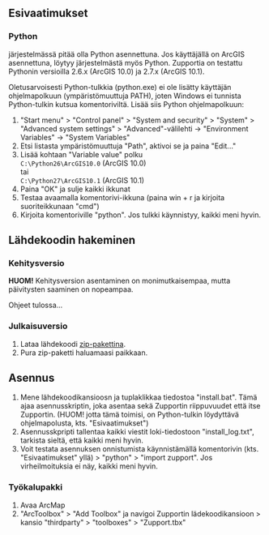 ## Esivaatimukset

### Python

järjestelmässä pitää olla Python asennettuna. Jos käyttäjällä on ArcGIS asennettuna, löytyy järjestelmästä myös Python. Zupportia on testattu Pythonin versioilla 2.6.x (ArcGIS 10.0) ja 2.7.x (ArcGIS 10.1).
   
Oletusarvoisesti Python-tulkkia (python.exe) ei ole lisätty käyttäjän ohjelmapolkuun (ympäristömuuttuja PATH), joten Windows ei tunnista Python-tulkin kutsua komentoriviltä. Lisää siis Python ohjelmapolkuun:
   
1. "Start menu" > "Control panel" > "System and security" > "System" > "Advanced system settings" > "Advanced"-välilehti 
-> "Environment Variables" -> "System Variables"
2. Etsi listasta ympäristömuuttuja "Path", aktivoi se ja paina "Edit..."
3. Lisää kohtaan "Variable value" polku  
`C:\Python26\ArcGIS10.0` (ArcGIS 10.0)  
tai  
`C:\Python27\ArcGIS10.1` (ArcGIS 10.1)  
4. Paina "OK" ja sulje kaikki ikkunat
5. Testaa avaamalla komentorivi-ikkuna (paina win + r ja kirjoita suoriteikkunaan "cmd")
6. Kirjoita komentoriville "python". Jos tulkki käynnistyy, kaikki meni hyvin.

## Lähdekoodin hakeminen

### Kehitysversio

**HUOM!** Kehitysversion asentaminen on monimutkaisempaa, mutta päivitysten saaminen on nopeampaa.

Ohjeet tulossa...

### Julkaisuversio

1. Lataa lähdekoodi [zip-pakettina](https://github.com/cbig/zupport/archive/master.zip).
2. Pura zip-paketti haluamaasi paikkaan.

## Asennus

1. Mene lähdekoodikansioosn ja tuplaklikkaa tiedostoa "install.bat". Tämä ajaa asennusskriptin, joka asentaa sekä Zupportin riippuvuudet että itse Zupportin. (HUOM! jotta tämä toimisi, on Python-tulkin löydyttävä ohjelmapolusta, kts. "Esivaatimukset")
2. Asennusskpripti tallentaa kaikki viestit loki-tiedostoon "install_log.txt", tarkista sieltä, että kaikki meni hyvin.
3. Voit testata asennuksen onnistumista käynnistämällä komentorivin (kts. "Esivaatimukset" yllä) > "python" > "import zupport". Jos virheilmoituksia ei näy, kaikki meni hyvin.
 
### Työkalupakki
   
1. Avaa ArcMap
2. "ArcToolbox" > "Add Toolbox" ja navigoi Zupportin lädekoodikansioon > kansio "thirdparty" > "toolboxes" > "Zupport.tbx"
